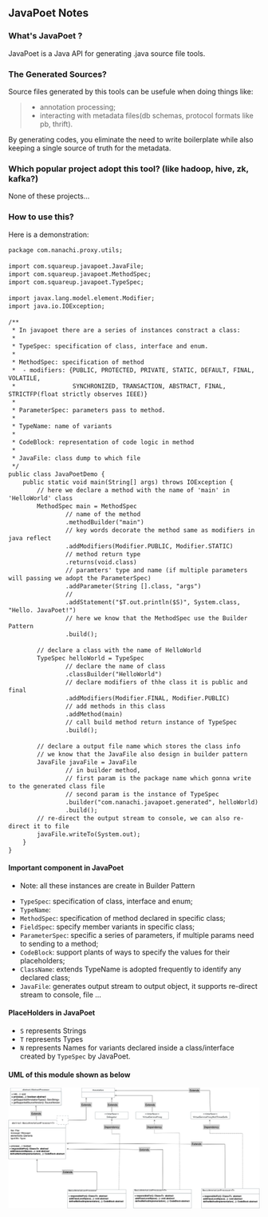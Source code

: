 ## JavaPoet Notes

### What's JavaPoet ?
JavaPoet is a Java API for generating .java source file tools.

### The Generated Sources?
Source files generated by this tools can be usefule when doing things like:
> * annotation processing;
> * interacting with metadata files(db schemas, protocol formats like pb, thrift).

By generating codes, you eliminate the need to write boilerplate while also keeping a single source of truth for the metadata.

### Which popular project adopt this tool? (like hadoop, hive, zk, kafka?)
None of these projects... 

### How to use this? 
Here is a demonstration:
```$java
package com.nanachi.proxy.utils;

import com.squareup.javapoet.JavaFile;
import com.squareup.javapoet.MethodSpec;
import com.squareup.javapoet.TypeSpec;

import javax.lang.model.element.Modifier;
import java.io.IOException;

/**
 * In javapoet there are a series of instances constract a class:
 *
 * TypeSpec: specification of class, interface and enum.
 *
 * MethodSpec: specification of method
 *  - modifiers: {PUBLIC, PROTECTED, PRIVATE, STATIC, DEFAULT, FINAL, VOLATILE,
 *                SYNCHRONIZED, TRANSACTION, ABSTRACT, FINAL, STRICTFP(float strictly observes IEEE)}
 *
 * ParameterSpec: parameters pass to method.
 *
 * TypeName: name of variants
 *
 * CodeBlock: representation of code logic in method
 *
 * JavaFile: class dump to which file
 */
public class JavaPoetDemo {
    public static void main(String[] args) throws IOException {
        // here we declare a method with the name of 'main' in 'HelloWorld' class
        MethodSpec main = MethodSpec
                // name of the method
                .methodBuilder("main")
                // key words decorate the method same as modifiers in java reflect
                .addModifiers(Modifier.PUBLIC, Modifier.STATIC)
                // method return type
                .returns(void.class)
                // paramters' type and name (if multiple parameters will passing we adopt the ParameterSpec)
                .addParameter(String [].class, "args")
                //
                .addStatement("$T.out.println($S)", System.class, "Hello. JavaPoet!")
                // here we know that the MethodSpec use the Builder Pattern
                .build();

        // declare a class with the name of HelloWorld
        TypeSpec helloWorld = TypeSpec
                // declare the name of class
                .classBuilder("HelloWorld")
                // declare modifiers of thhe class it is public and final
                .addModifiers(Modifier.FINAL, Modifier.PUBLIC)
                // add methods in this class
                .addMethod(main)
                // call build method return instance of TypeSpec
                .build();

        // declare a output file name which stores the class info
        // we know that the JavaFile also design in builder pattern
        JavaFile javaFile = JavaFile
                // in builder method,
                // first param is the package name which gonna write to the generated class file
                // second param is the instance of TypeSpec
                .builder("com.nanachi.javapoet.generated", helloWorld)
                .build();
        // re-direct the output stream to console, we can also re-direct it to file
        javaFile.writeTo(System.out);
    }
}
```

#### Important component in JavaPoet 
- Note: all these instances are create in Builder Pattern
* `TypeSpec`: specification of class, interface and enum;
* `TypeName`: 
* `MethodSpec`: specification of method declared in specific class;
* `FieldSpec`: specify member variants in specific class;
* `ParameterSpec`: specific a series of parameters, if multiple params need to sending to a method;
* `CodeBlock`: support plants of ways to specify the values for their placeholders;
* `ClassName`: extends TypeName is adopted frequently to identify any declared class;
* `JavaFile`: generates output stream to output object, it supports re-direct stream to console, file ...

#### PlaceHolders in JavaPoet
* `S` represents Strings 
* `T` represents Types
* `N` represents Names for variants declared inside a class/interface created by `TypeSpec` by JavaPoet.

#### UML of this module shown as below
![uml image](https://raw.githubusercontent.com/nanachi1027/DesignPatternInJava/master/proxy-performance/doc/uml.png)

